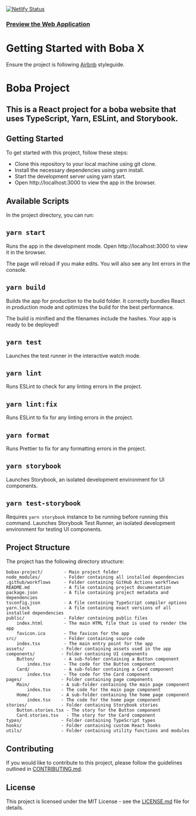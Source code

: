 [![Netlify Status](https://api.netlify.com/api/v1/badges/71c82350-3828-425b-a8d9-6b4411e6ec60/deploy-status)](https://app.netlify.com/sites/bobax/deploys)

### [Preview the Web Application](https://bobax.netlify.app/)

# Getting Started with Boba X

Ensure the project is following [Airbnb](https://github.com/airbnb/javascript/tree/master/react) styleguide.

# Boba Project

## This is a React project for a boba website that uses TypeScript, Yarn, ESLint, and Storybook.

## Getting Started

To get started with this project, follow these steps:

- Clone this repository to your local machine using git clone.
- Install the necessary dependencies using yarn install.
- Start the development server using yarn start.
- Open http://localhost:3000 to view the app in the browser.

## Available Scripts

In the project directory, you can run:

## `yarn start`

Runs the app in the development mode. Open http://localhost:3000 to view it in the browser.

The page will reload if you make edits. You will also see any lint errors in the console.

## `yarn build`

Builds the app for production to the build folder. It correctly bundles React in production mode and optimizes the build for the best performance.

The build is minified and the filenames include the hashes. Your app is ready to be deployed!

## `yarn test`

Launches the test runner in the interactive watch mode.

## `yarn lint`

Runs ESLint to check for any linting errors in the project.

## `yarn lint:fix`

Runs ESLint to fix for any linting errors in the project.

## `yarn format`

Runs Prettier to fix for any formatting errors in the project.

## `yarn storybook`

Launches Storybook, an isolated development environment for UI components.

## `yarn test-storybook`

Requires `yarn storybook` instance to be running before running this command.
Launches Storybook Test Runner, an isolated development environment for testing UI components.

## Project Structure

The project has the following directory structure:

```
bobax-project/        - Main project folder
node_modules/         - Folder containing all installed dependencies
.github/workflows     - Folder containing GitHub Actions workflows
README.md             - A file containing project documentation
package.json          - A file containing project metadata and dependencies
tsconfig.json         - A file containing TypeScript compiler options
yarn.lock             - A file containing exact versions of all installed dependencies
public/               - Folder containing public files
    index.html        - The main HTML file that is used to render the app
    favicon.ico       - The favicon for the app
src/                  - Folder containing source code
    index.tsx         - The main entry point for the app
assets/              - Folder containing assets used in the app
components/          - Folder containing UI components
    Button/           - A sub-folder containing a Button component
        index.tsx     - The code for the Button component
    Card/             - A sub-folder containing a Card component
        index.tsx     - The code for the Card component
pages/               - Folder containing page components
    Main/            - A sub-folder containing the main page component
        index.tsx    - The code for the main page component
    Home/            - A sub-folder containing the home page component
        index.tsx    - The code for the home page component
stories/             - Folder containing Storybook stories
    Button.stories.tsx - The story for the Button component
    Card.stories.tsx   - The story for the Card component
types/               - Folder containing TypeScript types
hooks/               - Folder containing custom React hooks
utils/               - Folder containing utility functions and modules
```

## Contributing

If you would like to contribute to this project, please follow the guidelines outlined in [CONTRIBUTING.md](./CONTRIBUTING.md).

## License

This project is licensed under the MIT License - see the [LICENSE.md](./LICENSE.md) file for details.
